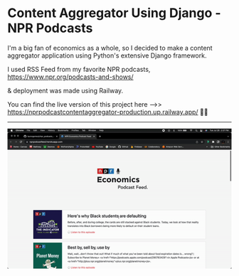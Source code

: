 # Content Aggregator Using Django - NPR Podcasts

I'm a big fan of economics as a whole, so I decided to make a content aggregator application using Python's extensive Django framework.

I used RSS Feed from my favorite NPR podcasts, https://www.npr.org/podcasts-and-shows/

& deployment was made using Railway.

You can find the live version of this project here -->> https://nprpodcastcontentaggregator-production.up.railway.app/ ✌🏼

---

<div id="gif" align="center">

![npr gif](static/imgs/nrpgif.gif)

<div>
